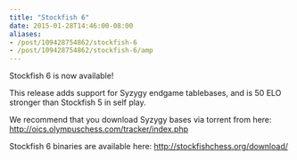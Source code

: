 ```yaml
---
title: "Stockfish 6"
date: 2015-01-28T14:46:00-08:00
aliases:
- /post/109428754862/stockfish-6
- /post/109428754862/stockfish-6/amp
---
```


Stockfish 6 is now available!

This release adds support for Syzygy endgame tablebases, and is 50 ELO
stronger than Stockfish 5 in self play.

We recommend that you download Syzygy bases via torrent from here:
<http://oics.olympuschess.com/tracker/index.php>

Stockfish 6 binaries are available here:
<http://stockfishchess.org/download/>
